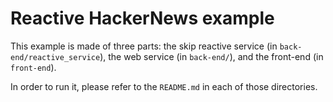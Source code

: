 # Reactive HackerNews example

This example is made of three parts: the skip reactive service (in
`back-end/reactive_service`), the web service (in `back-end/`), and
the front-end (in `front-end`).

In order to run it, please refer to the `README.md` in each of those
directories.
